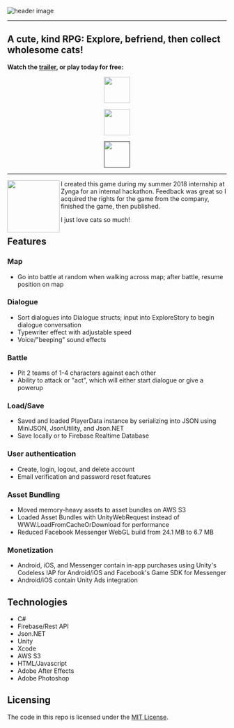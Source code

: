 ![header image](https://img.itch.zone/aW1nLzE1MjE0MzgucG5n/original/FGpGqx.png)
***
## A cute, kind RPG: Explore, befriend, then collect wholesome cats!

**Watch the [trailer](https://www.youtube.com/watch?v=Obwk8nxC7No), or play today for free:**


<a href="https://apps.facebook.com/wholesome_cats" target="_blank">
  <p align="center"><img src="https://zephyo.github.io/img/messenger.png" 
height="60" /></p></a>
<a href="https://play.google.com/store/apps/details?id=com.AngelaHe.WholesomeCats" target="_blank">
  <p align="center">
    <img src="https://upload.wikimedia.org/wikipedia/commons/thumb/c/cd/Get_it_on_Google_play.svg/1000px-Get_it_on_Google_play.svg.png" 
height = "60" /></p></a>
  <a href="" target="_blank">
  <p align="center"><img src="https://devimages-cdn.apple.com/app-store/marketing/guidelines/images/badge-download-on-the-app-store.svg" 
height="60" /></p></a>


***
<img align="left" height="120" src="https://img.itch.zone/aW1hZ2UvMzA3MTk2LzE1MjExNDIuZ2lm/315x250%23c/VR6uaR.gif" 
/> I created this game during my summer 2018 internship at Zynga for an internal hackathon. Feedback was great so I acquired the rights for the game from the company, finished the game, then published. 

I just love cats so much!  




Features
------
### Map
* Go into battle at random when walking across map; after battle, resume position on map
### Dialogue
* Sort dialogues into Dialogue structs; input into ExploreStory to begin dialogue conversation
* Typewriter effect with adjustable speed
* Voice/"beeping" sound effects
### Battle
* Pit 2 teams of 1-4 characters against each other
* Ability to attack or "act", which will either start dialogue or give a powerup
### Load/Save 
* Saved and loaded PlayerData instance by serializing into JSON using MiniJSON, JsonUtility, and Json.NET
* Save locally or to Firebase Realtime Database
### User authentication
* Create, login, logout, and delete account
* Email verification and password reset features
### Asset Bundling
* Moved memory-heavy assets to asset bundles on AWS S3
* Loaded Asset Bundles with UnityWebRequest instead of WWW.LoadFromCacheOrDownload for performance
* Reduced Facebook Messenger WebGL build from 24.1 MB to 6.7 MB
### Monetization
* Android, iOS, and Messenger contain in-app purchases using Unity's Codeless IAP for Android/iOS and Facebook's Game SDK for Messenger
* Android/iOS contain Unity Ads integration


Technologies
------
* C#
* Firebase/Rest API
* Json.NET
* Unity
* Xcode
* AWS S3
* HTML/Javascript
* Adobe After Effects
* Adobe Photoshop

Licensing
------
The code in this repo is licensed under the [MIT License](https://opensource.org/licenses/mit-license.php).
